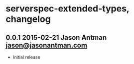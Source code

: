 # serverspec-extended-types, changelog

## 0.0.1 2015-02-21 Jason Antman <jason@jasonantman.com>

* Initial release
